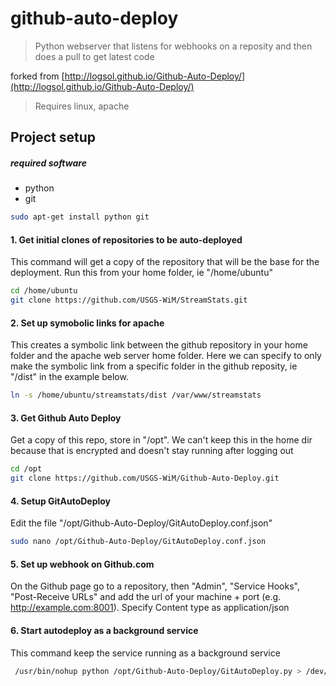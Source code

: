 # github-auto-deploy

> Python webserver that listens for webhooks on a reposity and then does a pull to get latest code   
> 
forked from [http://logsol.github.io/Github-Auto-Deploy/](http://logsol.github.io/Github-Auto-Deploy/)   

>Requires linux, apache


## Project setup

##### required software

 - python
 - git
```bash
sudo apt-get install python git
```

#### 1.  Get initial clones of repositories to be auto-deployed
This command will get a copy of the repository that will be the base for the deployment.  Run this from your home folder, ie "/home/ubuntu"
```bash
cd /home/ubuntu
git clone https://github.com/USGS-WiM/StreamStats.git
```

#### 2.  Set up symobolic links for apache 
This creates a symbolic link between the github repository in your home folder and the apache web server home folder.  Here we can specify to only make the symbolic link from a specific folder in the github reposity, ie "/dist" in the example below.

```bash
ln -s /home/ubuntu/streamstats/dist /var/www/streamstats
```

#### 3.  Get Github Auto Deploy
Get a copy of this repo, store in "/opt".  We can't keep this in the home dir because that is encrypted and doesn't stay running after logging out
```bash
cd /opt
git clone https://github.com/USGS-WiM/Github-Auto-Deploy.git
```

#### 4.  Setup GitAutoDeploy
 Edit the file "/opt/Github-Auto-Deploy/GitAutoDeploy.conf.json"
```bash
sudo nano /opt/Github-Auto-Deploy/GitAutoDeploy.conf.json
```

#### 5.  Set up webhook on Github.com
On the Github page go to a repository, then "Admin", "Service Hooks", "Post-Receive URLs" and add the url of your machine + port (e.g. http://example.com:8001).  Specify Content type as application/json

#### 6.  Start autodeploy as a background service
This command keep the service running as a background service

```bash
 /usr/bin/nohup python /opt/Github-Auto-Deploy/GitAutoDeploy.py > /dev/null 2>&1 &
```